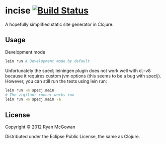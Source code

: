 # incise [![Build Status](https://magnum.travis-ci.com/RyanMcG/incise.png?token=xvR7q3m9UymcEFtEtgj1&branch=master)](https://magnum.travis-ci.com/RyanMcG/incise)
A hopefully simplified static site generator in Clojure.

## Usage

Development mode

```bash
lein run # Development mode by default
```

Unfortunately the speclj leiningen plugin does not work well with clj-v8 because
it requires custom jvm options (this seems to be a bug with speclj). However,
you can still run the tests using lein run:

```bash
lein run -m specj.main
# The vigilant runner works too
lein run -m specj.main -a
```

## License

Copyright © 2012 Ryan McGowan

Distributed under the Eclipse Public License, the same as Clojure.

